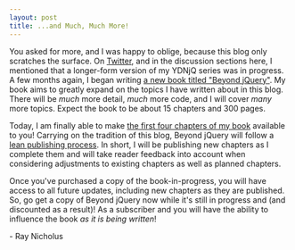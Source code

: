 ```yaml
---
layout: post
title: ...and Much, Much More!
---
```


You asked for more, and I was happy to oblige, because this blog only scratches the surface. On [Twitter][twitter], and in the discussion sections here, I mentioned that a longer-form version of my YDNjQ series was in progress. A few months again, I began writing [a new book titled "Beyond jQuery"][beyond-jquery]. My book aims to greatly expand on the topics I have written about in this blog. There will be _much_ more detail, _much_ more code, and I will cover _many_ more topics. Expect the book to be about 15 chapters and 300 pages.

Today, I am finally able to make [the first four chapters of my book][beyond-jquery] available to you! Carrying on the tradition of this blog, Beyond jQuery will follow a [lean publishing process][lean-publishing]. In short, I will be publishing new chapters as I complete them and will take reader feedback into account when considering adjustments to existing chapters as well as planned chapters.

Once you've purchased a copy of the book-in-progress, you will have access to all future updates, including new chapters as they are published. So, go get a copy of Beyond jQuery now while it's still in progress and (and discounted as a result)! As a subscriber and you will have the ability to influence the book _as it is being written_!

\- Ray Nicholus

[beyond-jquery]: https://leanpub.com/beyondjquery
[lean-publishing]: https://leanpub.com/manifesto
[twitter]: https://twitter.com/RayNicholus